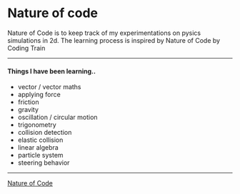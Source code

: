 # Nature of code

Nature of Code is to keep track of my experimentations on pysics simulations in 2d. 
The learning process is inspired by Nature of Code by Coding Train 


-----
#### Things I have been learning..

* vector / vector maths 
* applying force
* friction 
* gravity
* oscillation / circular motion
* trigonometry
* collision detection
* elastic collision
* linear algebra
* particle system
* steering behavior 
 
------

[Nature of Code](https://jinnn0.github.io/nature-of-code/)
